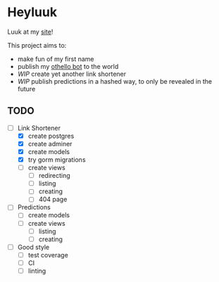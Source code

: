 
# Heyluuk

Luuk at my [site](https://heylu.uk/)!

This project aims to:
* make fun of my first name
* publish my [othello bot](https://heylu.uk/at/dots) to the world
* _WIP_ create yet another link shortener
* _WIP_ publish predictions in a hashed way, to only be revealed in the future


## TODO

- [ ] Link Shortener
    - [x] create postgres
    - [x] create adminer
    - [x] create models
    - [x] try gorm migrations
    - [ ] create views
        - [ ] redirecting
        - [ ] listing
        - [ ] creating
        - [ ] 404 page

- [ ] Predictions
    - [ ] create models
    - [ ] create views
        - [ ] listing
        - [ ] creating

- [ ] Good style
    - [ ] test coverage
    - [ ] CI
    - [ ] linting